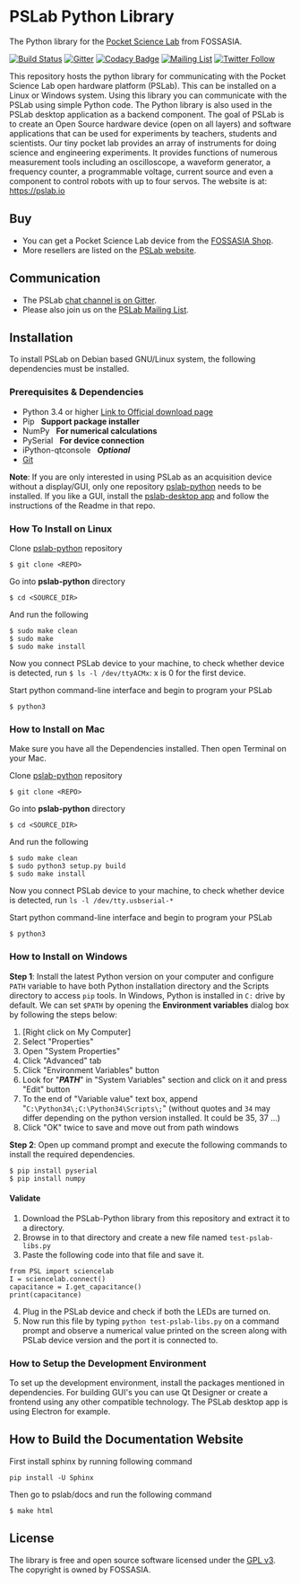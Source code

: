 # PSLab Python Library

The Python library for the [Pocket Science Lab](https://pslab.io) from FOSSASIA.

[![Build Status](https://travis-ci.org/fossasia/pslab-python.svg?branch=development)](https://travis-ci.org/fossasia/pslab-python)
[![Gitter](https://badges.gitter.im/fossasia/pslab.svg)](https://gitter.im/fossasia/pslab?utm_source=badge&utm_medium=badge&utm_campaign=pr-badge)
[![Codacy Badge](https://api.codacy.com/project/badge/Grade/ce4af216571846308f66da4b7f26efc7)](https://www.codacy.com/app/mb/pslab-python?utm_source=github.com&amp;utm_medium=referral&amp;utm_content=fossasia/pslab&amp;utm_campaign=Badge_Grade)
[![Mailing List](https://img.shields.io/badge/Mailing%20List-FOSSASIA-blue.svg)](https://groups.google.com/forum/#!forum/pslab-fossasia)
[![Twitter Follow](https://img.shields.io/twitter/follow/pslabio.svg?style=social&label=Follow&maxAge=2592000?style=flat-square)](https://twitter.com/pslabio)

This repository hosts the python library for communicating with the Pocket Science Lab open hardware platform (PSLab). This can be installed on a Linux or Windows system. Using this library you can communicate with the PSLab using simple Python code. The Python library is also used in the PSLab desktop application as a backend component. The goal of PSLab is to create an Open Source hardware device (open on all layers) and software applications that can be used for experiments by teachers, students and scientists. Our tiny pocket lab provides an array of instruments for doing science and engineering experiments. It provides functions of numerous measurement tools including an oscilloscope, a waveform generator, a frequency counter, a programmable voltage, current source and even a component to control robots with up to four servos. The website is at: https://pslab.io

## Buy

* You can get a Pocket Science Lab device from the [FOSSASIA Shop](https://fossasia.com).
* More resellers are listed on the [PSLab website](https://pslab.io/shop/).

## Communication

* The PSLab [chat channel is on Gitter](https://gitter.im/fossasia/pslab).
* Please also join us on the [PSLab Mailing List](https://groups.google.com/forum/#!forum/pslab-fossasia).

## Installation

To install PSLab on Debian based GNU/Linux system, the following dependencies must be installed.

### Prerequisites & Dependencies
* Python 3.4 or higher [Link to Official download page](https://www.python.org/downloads/)
* Pip &nbsp; **Support package installer**
* NumPy &nbsp; **For numerical calculations**
* PySerial &nbsp; **For device connection**
* iPython-qtconsole &nbsp; **_Optional_**
* [Git](https://git-scm.com/book/en/v2/Getting-Started-Installing-Git) 

**Note**: If you are only interested in using PSLab as an acquisition device without a display/GUI, only one repository  [pslab-python](https://github.com/fossasia/pslab-python) needs to be installed. If you like a GUI, install the [pslab-desktop app](https://github.com/fossasia/pslab-desktop) and follow the instructions of the Readme in that repo.

### How To Install on Linux

Clone [pslab-python](https://github.com/fossasia/pslab-python) repository 

    $ git clone <REPO>

Go into **pslab-python** directory

    $ cd <SOURCE_DIR>

And run the following

    $ sudo make clean
    $ sudo make
    $ sudo make install

Now you connect PSLab device to your machine, to check whether device is detected, run `$ ls -l /dev/ttyACMx`: x is 0 for the first device. 

Start python command-line interface and begin to program your PSLab

    $ python3
    
### How to Install on Mac

Make sure you have all the Dependencies installed. Then open Terminal on your Mac. 

Clone [pslab-python](https://github.com/fossasia/pslab-python) repository 

    $ git clone <REPO>

Go into **pslab-python** directory

    $ cd <SOURCE_DIR>

And run the following

    $ sudo make clean
    $ sudo python3 setup.py build
    $ sudo make install

Now you connect PSLab device to your machine, to check whether device is detected, run `ls -l /dev/tty.usbserial-*`

Start python command-line interface and begin to program your PSLab

    $ python3

    
### How to Install on Windows

**Step 1**: Install the latest Python version on your computer and configure `PATH` variable to have both Python installation directory and the Scripts directory to access `pip` tools. In Windows, Python is installed in `C:` drive by default. We can set `$PATH` by opening the **Environment variables** dialog box by following the steps below:

1. [Right click on My Computer] 
2. Select "Properties"
3. Open "System Properties"
4. Click "Advanced" tab
5. Click "Environment Variables" button
6. Look for "**_PATH_**" in "System Variables" section and click on it and press "Edit" button
7. To the end of "Variable value" text box, append "`C:\Python34\;C:\Python34\Scripts\;`" (without quotes and `34` may differ depending on the python version installed. It could be 35, 37 ...)
8. Click "OK" twice to save and move out from path windows

**Step 2**: Open up command prompt and execute the following commands to install the required dependencies.

    $ pip install pyserial
    $ pip install numpy

#### Validate

1. Download the PSLab-Python library from this repository and extract it to a directory.
2. Browse in to that directory and create a new file named `test-pslab-libs.py`
3. Paste the following code into that file and save it.
```
from PSL import sciencelab
I = sciencelab.connect()
capacitance = I.get_capacitance()
print(capacitance)
```
4. Plug in the PSLab device and check if both the LEDs are turned on.
5. Now run this file by typing `python test-pslab-libs.py` on a command prompt and observe a numerical value printed on the screen along with PSLab device version and the port it is connected to.

### How to Setup the Development Environment

To set up the development environment, install the packages mentioned in dependencies. For building GUI's you can use Qt Designer or create a frontend using any other compatible technology. The PSLab desktop app is using Electron for example.

## How to Build the Documentation Website

First install sphinx by running following command

    pip install -U Sphinx

Then go to pslab/docs and run the following command

    $ make html

## License

The library is free and open source software licensed under the [GPL v3](LICENSE). The copyright is owned by FOSSASIA. 

